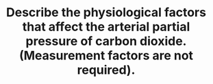 ---
title: "Describe the physiological factors that affect the arterial partial pressure of carbon dioxide. (Measurement factors are not required)."
entityType: SAQ
exam: PEX
college: CICM
year: 2024
sitting: B
question: 12
passRate: 30
EC_expectedDomains:
- "structured approach discussing CO2 production, carriage in the blood, CO2 elimination, and the control of ventilation, providing specific detail on how each of these affected arterial partial pressures of CO2"
- "CO2 production should include an overview of CO2 as a product of aerobic respiration, an approximation of the rate of production, how it varies with metabolic activity, and finally the concept of RQ with its determinants"
- "Carriage should include an estimate of CO2 content, how PaCO2 depends upon the amount dissolved (as per Henry's Law), how CO2 is carried in the blood enabling more total content relative to the amount dissolved, the influence of the Haldane effect, and how CO2 is more soluble at lower temperature lowering PaCO2"
- "Elimination should emphasise the importance of minute ventilation, dead space (including effective dead space due to high VQ lung units), and the effect of rebreathing CO2"
- "Control of ventilation required a brief overview of the sensors, including central and peripheral chemoreceptors, integrators, and effectors that influence the minute ventilation and ultimately PaCO2"
EC_extraCredit:
- "Given this breadth, less detail was expected"
---